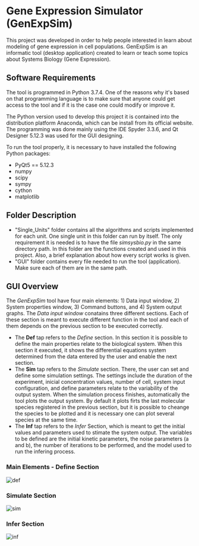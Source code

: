 # Gene Expression Simulator (GenExpSim)
This project was developed in order to help people interested in learn about modeling of gene expression in cell populations. GenExpSim is an informatic tool (desktop application)
created to learn or teach some topics about Systems Biology (Gene Expression). 

## Software Requirements
The tool is programmed in Python 3.7.4. One of the reasons why it's based on that programming 
language is to make sure that anyone could get access to the tool and if it is the case one could modify or improve it. 

The Python version used to develop this project it is contained into the distribution platform Anaconda, which can be install from its official website. The programming was done mainly using the IDE Spyder 3.3.6, and Qt Designer 5.12.3 was used for the GUI designing. 

To run the tool properly, it is necessary to have installed the following Python packages:
- PyQt5 == 5.12.3
- numpy
- scipy
- sympy
- cython
- matplotlib

## Folder Description
- "Single_Units" folder contains all the algorithms and scripts implemented for each unit. One single unit in this folder can run by itself. The only requirement it is needed is to have the file *simsysbio.py* in the same directory path. In this folder are the functions created and used in this project. Also, a brief explanation about how every script works is given.
- "GUI" folder contains every file needed to run the tool (application). Make sure each of them are in the same path.

## GUI Overview
The *GenExpSim* tool have four main elements: 1) Data input window, 2) System properties window, 3) Command buttons, and 4) System output graphs. The *Data input window* conatains three different sections. Each of these section is meant to execute different function in the tool and each of them depends on the previous section to be executed correctly.

- The **Def** tap refers to the *Define* section. In this section it is possible to define the main properties relate to the biological system. When this section it executed, it shows the differential equations system determined from the data entered by the user and enable the next section.  
- The **Sim** tap refers to the *Simulate* section. There, the user can set and define some simulation settings. The settings include the duration of the experiment, inicial concentration values, number of cell, system input configuration, and define parameters relate to the variability of the output system. When the simulation process finishes, automatically the tool plots the output system. By default it plots firts the last molecular species registered in the previous section, but it is possible to cheange the species to be plotted and it is necessary one can plot several species at the same time.
- The **Inf** tap refers to the *Infer* Section, which is meant to get the initial values and parameters used to stimate the system output. The variables to be defined are the initial kinetic parameters, the noise parameters (a and b), the number of iterations to be performed, and the model used to run the infering process.

### Main Elements - Define Section 
![def](https://user-images.githubusercontent.com/57733110/96006984-ab814a80-0e03-11eb-95de-3a3c8ff3311d.png)

### Simulate Section
![sim](https://user-images.githubusercontent.com/57733110/96008002-b4bee700-0e04-11eb-9cdd-a4f9126425e4.png)

### Infer Section
![inf](https://user-images.githubusercontent.com/57733110/96008182-e768df80-0e04-11eb-8226-1f159ee523d6.png)






